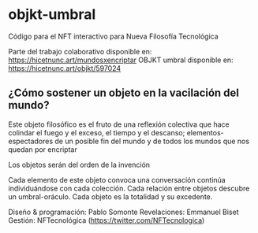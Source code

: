 # objkt-umbral
Código para el NFT interactivo para Nueva Filosofía Tecnológica

Parte del trabajo colaborativo disponible en: https://hicetnunc.art/mundosxencriptar
OBJKT umbral disponible en: https://hicetnunc.art/objkt/597024

## ¿Cómo sostener un objeto en la vacilación del mundo?

Este objeto filosófico es el fruto de una reflexión colectiva que hace colindar el fuego y el exceso, el tiempo y el descanso; elementos-espectadores de un posible fin del mundo y de todos los mundos que nos quedan por encriptar 

Los objetos serán del orden de la invención

Cada elemento de este objeto convoca una conversación continúa individuándose con cada colección. Cada relación entre objetos descubre un umbral-oráculo. Cada objeto es la totalidad y su excedente. 

Diseño & programación: Pablo Somonte
Revelaciones: Emmanuel Biset
Gestión: NFTecnológica (https://twitter.com/NFTecnologica)
